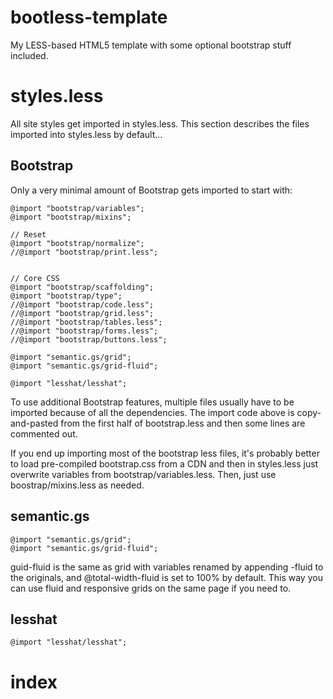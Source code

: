 bootless-template
=================

My LESS-based HTML5 template with some optional bootstrap stuff included.


styles.less
===========

All site styles get imported in styles.less. This section describes the files imported into styles.less by default...


Bootstrap
---------

Only a very minimal amount of Bootstrap gets imported to start with:

```
@import "bootstrap/variables";
@import "bootstrap/mixins";

// Reset
@import "bootstrap/normalize";
//@import "bootstrap/print.less";


// Core CSS
@import "bootstrap/scaffolding";
@import "bootstrap/type";
//@import "bootstrap/code.less";
//@import "bootstrap/grid.less";
//@import "bootstrap/tables.less";
//@import "bootstrap/forms.less";
//@import "bootstrap/buttons.less";

@import "semantic.gs/grid";
@import "semantic.gs/grid-fluid";

@import "lesshat/lesshat";
```

To use additional Bootstrap features, multiple files usually have to be imported because of all the dependencies.
The import code above is copy-and-pasted
from the first half of bootstrap.less and then some lines are commented out.

If you end up importing most of the bootstrap less files, it's probably better to load
pre-compiled bootstrap.css from a CDN and then in styles.less just overwrite variables
from bootstrap/variables.less. Then, just use boostrap/mixins.less as needed.


semantic.gs
-----------

```
@import "semantic.gs/grid";
@import "semantic.gs/grid-fluid";
```

guid-fluid is the same as grid with variables renamed by appending -fluid to the originals, and @total-width-fluid is set
to 100% by default. This way you can use fluid and responsive grids on the same page if you need to.


lesshat
-------

```
@import "lesshat/lesshat";
```


index
=====

